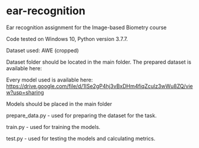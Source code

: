 # ear-recognition

Ear recognition assignment for the Image-based Biometry course

Code tested on Windows 10, Python version 3.7.7.

Dataset used: AWE (cropped)

Dataset folder should be located in the main folder. The prepared dataset is available here: 

Every model used is available here: https://drive.google.com/file/d/1ISe2gP4hj3vBxDHm4fiqZculz3wWu8ZQ/view?usp=sharing

Models should be placed in the main folder


prepare_data.py - used for preparing the dataset for the task.

train.py - used for training the models.

test.py - used for testing the models and calculating metrics.


